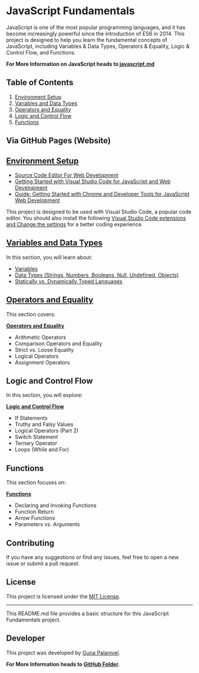 # JavaScript Fundamentals

JavaScript is one of the most popular programming languages, and it has become increasingly powerful since the introduction of ES6 in 2014. This project is designed to help you learn the fundamental concepts of JavaScript, including Variables & Data Types, Operators & Equality, Logic & Control Flow, and Functions.

**For More Information on JavaScript heads to [javascript.md](javascript.md)**

## Table of Contents

1. [Environment Setup](/01-Introduction/README.md)
2. [Variables and Data Types](/02-VariablesAndDataTypes/README.md)
3. [Operators and Equality](Markdown%20Files/OperatorsAndEqualityREADME.md)
4. [Logic and Control Flow](/04-LogicAndControlFlow/README.md)
5. [Functions](/05-Functions/README.md)

## Via GitHub Pages (Website)

## [Environment Setup](./01-Introduction/README.md)

- [Source Code Editor For Web Development](./01-Introduction/SourceCodeEditorForWebDevelopment.md)
- [Getting Started with Visual Studio Code for JavaScript and Web Development](./01-Introduction/VisualStudioCodeSetup.md)
- [Guide: Getting Started with Chrome and Developer Tools for JavaScript Web Development](./01-Introduction/WebBrowserForWebDevelopment.md)

This project is designed to be used with Visual Studio Code, a popular code editor. You should also install the following [Visual Studio Code extensions and Change the settings](https://github.com/GunaPalanivel/vs-code-settings) for a better coding experience.

## [Variables and Data Types](./02-VariablesAndDataTypes/README.md)

In this section, you will learn about:

- [Variables](./02-VariablesAndDataTypes/01-Variables/Variables.md)
- [Data Types (Strings, Numbers, Booleans, Null, Undefined, Objects)](./02-VariablesAndDataTypes/02-DataTypes/DataTypes.md)
- [Statically vs. Dynamically Typed Languages](./02-VariablesAndDataTypes/02-DataTypes/DataTypes.md)

## [Operators and Equality](/03-OperatorsAndEquality/README.md)

This section covers:

**[Operators and Equality](/Markdown%20Files/OperatorsAndEqualityREADME.md)**

- Arithmetic Operators
- Comparison Operators and Equality
- Strict vs. Loose Equality
- Logical Operators
- Assignment Operators

## Logic and Control Flow

In this section, you will explore:

**[Logic and Control Flow](./04-LogicAndControlFlow/LogicAndControlFlow.md)**

- If Statements
- Truthy and Falsy Values
- Logical Operators (Part 2)
- Switch Statement
- Ternary Operator
- Loops (While and For)

## Functions

This section focuses on:

**[Functions](./05-Functions/Functions.md)**

- Declaring and Invoking Functions
- Function Return
- Arrow Functions
- Parameters vs. Arguments

## Contributing

If you have any suggestions or find any issues, feel free to open a new issue or submit a pull request.

## License

This project is licensed under the [MIT License](LICENSE).

---

This README.md file provides a basic structure for this JavaScript Fundamentals project.

## Developer

This project was developed by [Guna Palanivel](https://www.linkedin.com/in/guna-palanivel/).

**For More Information heads to [GitHub Folder](https://github.com/GunaPalanivel/Modern-JavaScript-Fundamentals.git).**
